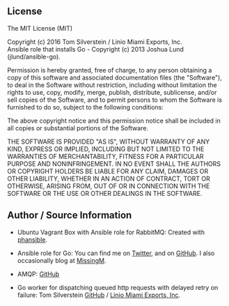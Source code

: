 License
-------
The MIT License (MIT)

Copyright (c) 2016 Tom Silverstein / Linio Miami Exports, Inc.  
Ansible role that installs Go - Copyright (c) 2013 Joshua Lund (jlund/ansible-go).  

Permission is hereby granted, free of charge, to any person obtaining a copy of this software and associated documentation files (the "Software"), to deal in the Software without restriction, including without limitation the rights to use, copy, modify, merge, publish, distribute, sublicense, and/or sell copies of the Software, and to permit persons to whom the Software is furnished to do so, subject to the following conditions:

The above copyright notice and this permission notice shall be included in all copies or substantial portions of the Software.

THE SOFTWARE IS PROVIDED "AS IS", WITHOUT WARRANTY OF ANY KIND, EXPRESS OR IMPLIED, INCLUDING BUT NOT LIMITED TO THE WARRANTIES OF MERCHANTABILITY, FITNESS FOR A PARTICULAR PURPOSE AND NONINFRINGEMENT. IN NO EVENT SHALL THE AUTHORS OR COPYRIGHT HOLDERS BE LIABLE FOR ANY CLAIM, DAMAGES OR OTHER LIABILITY, WHETHER IN AN ACTION OF CONTRACT, TORT OR OTHERWISE, ARISING FROM, OUT OF OR IN CONNECTION WITH THE SOFTWARE OR THE USE OR OTHER DEALINGS IN THE SOFTWARE.


Author / Source Information
---------------------------
- Ubuntu Vagrant Box with Ansible role for RabbitMQ: Created with [phansible](http://phansible.com/).

- Ansible role for Go: You can find me on [Twitter](https://twitter.com/joshualund), and on [GitHub](https://github.com/jlund/). I also occasionally blog at [MissingM](http://missingm.co).

- AMQP: [GitHub](https://github.com/streadway/amqp)

- Go worker for dispatching queued http requests with delayed retry on failure: Tom Silverstein [GitHub](https://github.com/tsilvers/) / [Linio Miami Exports, Inc](http://www.linio.com).

